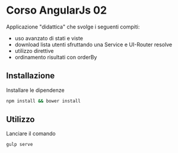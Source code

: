# Corso AngularJs 02

Applicazione "didattica" che svolge i seguenti compiti:
* uso avanzato di stati e viste
* download lista utenti sfruttando una Service e UI-Router resolve
* utilizzo direttive
* ordinamento risultati con orderBy

## Installazione

Installare le dipendenze
```sh
npm install && bower install
```

## Utilizzo

Lanciare il comando
```sh
gulp serve
```

